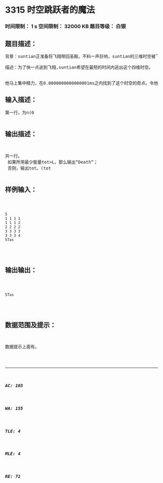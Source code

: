 # 3315 时空跳跃者的魔法   
### 时间限制： 1 s     空间限制： 32000 KB     题目等级： 白银  
## 题目描述：  

<pre>
背景：suntian正准备将飞翔带回圣殿，不料一声巨响，suntian的三维时空被飞翔炸开，飞翔再次出现在suntian面前，两人同时出手……随着两人昏天暗地的打斗，时空开始扭曲并产生波动，影响了suntian施咒，然而就是这一下，飞翔抓住了时机，释放巨大的能量将suntian送入了一个扭曲的四维时空……
 
描述：为了快一点追到飞翔,suntian希望在最短的时间内逃出这个四维时空。
 
 
他马上集中精力，在0.0000000000000001ms之内找到了这个时空的奇点。令他吃惊的是，这个空间竟然有n个奇点！这让suntian摸不着头脑。但作为圣殿战士，suntian也不是吃素的，他在冥思苦想之后得出了一个结论：只有在某个奇点处用咒术将其他n-1个奇点拉到这个奇点，才能将奇点打开。但是，将奇点拉拽到另一个奇点耗费的能量不同。能量W为：trunc(sqrt((x1-x2)^2+(y1-y2)^2+(z1-z2)^2))+abs(t1-t2) Tas。奇点拉在一起将被合并，suntian可以先把某些奇点合并再拉到他所处的奇点。为了抓捕到飞翔，suntian想用最少的能量来打开奇点，但是suntian能量已经所剩不多了。那么，suntian能否逃脱呢？
</pre>
  
  
## 输入描述：  

<pre>
第一行，为n(0<n<=10^3,n∈N)。
第2至n+1行，为每行的坐标x,y,z,t(0<x,y,z,t<=10^4,x,y,z,t∈N)。 第n+2行，为suntian剩余能量L(0<L<maxlongint,L∈N)。
</pre>
  
  
## 输出描述：  

<pre>
共一行。
 如果所用最少能量tot>L，那么输出“Death”；
 否则，输出tot。(tot<maxlongint)
</pre>
  
  
## 样例输入：  

<pre><code>
5
1 1 1 1
1 1 1 2
2 2 2 2
3 3 3 3
3 3 3 4
5Tas
</code></pre>
  
  
## 输出输出：  

<pre><code>
5Tas
</code></pre>
  
  
## 数据范围及提示：  

<pre>
数据提示上面有。
</pre>
  
  
***  

##### AC: 103  
##### WA: 155  
##### TLE: 4  
##### MLE: 4  
##### RE: 71  

